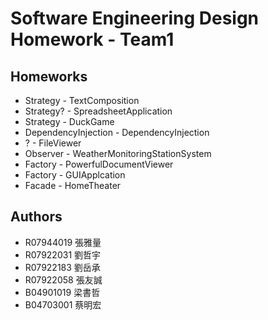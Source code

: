 # Software Engineering Design Homework - Team1

## Homeworks
* Strategy - TextComposition
* Strategy? - SpreadsheetApplication
* Strategy - DuckGame
* DependencyInjection - DependencyInjection
* ? - FileViewer
* Observer - WeatherMonitoringStationSystem
* Factory - PowerfulDocumentViewer
* Factory - GUIApplcation
* Facade - HomeTheater

## Authors
* R07944019 張雅量	
* R07922031 劉哲宇	
* R07922183 劉岳承
* R07922058 張友誠	
* B04901019 梁書哲	
* B04703001 蔡明宏
